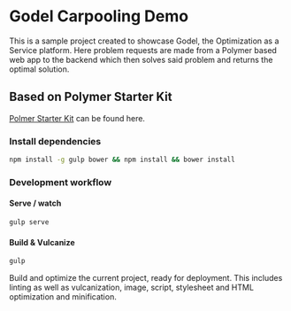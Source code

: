 # Godel Carpooling Demo

This is a sample project created to showcase Godel, the Optimization as a Service platform. Here problem requests are made from a Polymer based web app to the backend which then solves said problem and returns the optimal solution.


## Based on Polymer Starter Kit
[Polmer Starter Kit](https://github.com/polymerelements/polymer-starter-kit/releases/latest) can be found here.

### Install dependencies

```sh
npm install -g gulp bower && npm install && bower install
```

### Development workflow

#### Serve / watch

```sh
gulp serve
```

#### Build & Vulcanize

```sh
gulp
```

Build and optimize the current project, ready for deployment. This includes linting as well as vulcanization, image, script, stylesheet and HTML optimization and minification.
